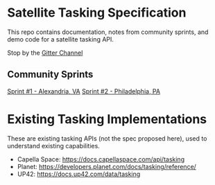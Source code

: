 # Satellite Tasking Specification

This repo contains documentation, notes from community sprints, and demo code for a
satellite tasking API.

Stop by the [Gitter Channel](https://gitter.im/satellite-tasking/community?utm_source=share-link&utm_medium=link&utm_campaign=share-link)


## Community Sprints

[Sprint #1 - Alexandria, VA](community-sprints/sprint1-alexandria.md)
[Sprint #2 - Philadelphia, PA](community-sprints/sprint2-philly.md)


# Existing Tasking Implementations

These are existing tasking APIs (not the spec proposed here), used to understand
existing capabilities.

- Capella Space: https://docs.capellaspace.com/api/tasking
- Planet: https://developers.planet.com/docs/tasking/reference/
- UP42: https://docs.up42.com/data/tasking


